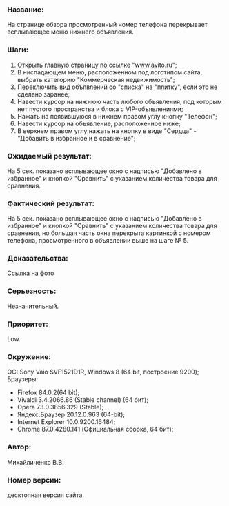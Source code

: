 ### Название:
На странице обзора просмотренный номер телефона перекрывает всплывающее меню нижнего объявления.
### Шаги:
1. Открыть главную страницу по ссылке "www.avito.ru";
2. В ниспадающем меню, расположенном под логотипом сайта, выбрать категорию "Коммерческая недвижимость";
3. Переключить вид объявлений со "списка" на "плитку", если это не сделано заранее;
4. Навести курсор на нижнюю часть любого объявления, под которым нет
    пустого пространства и блока с VIP-объявлениями;
5. Нажать на появившуюся в нижнем правом углу кнопку "Телефон";
6. Навести курсор на объявление, расположенное ниже;
7. В верхнем правом углу нажать на кнопку в виде "Сердца" - "Добавить в избранное и в сравнение";
### Ожидаемый результат:
На 5 сек. показано всплывающее окно с надписью "Добавлено в избранное" и кнопкой "Сравнить" с указанием количества товара для сравнения.
### Фактический результат:
На 5 сек. показано всплывающее окно с надписью "Добавлено в избранное" и кнопкой "Сравнить" с указанием количества товара для сравнения,
  но большая часть окна перекрыта картинкой с номером телефона, просмотренного в объявлении выше на шаге № 5.
### Доказательства:
[Ссылка на фото](https://mirents.github.io/qa/pcweb/avitoru/bugs/avito_bug_001.jpg)
### Серьезность:
Незначительный.
### Приоритет:
Low.
### Окружение:
ОС: Sony Vaio SVF1521D1R,  Windows 8 (64 bit, построение 9200);
Браузеры:
- Firefox 84.0.2(64 bit);
- Vivaldi	3.4.2066.86 (Stable channel) (64 бит);
- Opera 73.0.3856.329 (Stable);
- Яндекс.Браузер 20.12.0.963 (64-bit);
- Internet Explorer 10.0.9200.16484;
- Chrome 87.0.4280.141 (Официальная сборка, 64 бит);
### Автор:
Михайличенко В.В.
### Номер версии:
десктопная версия сайта.
